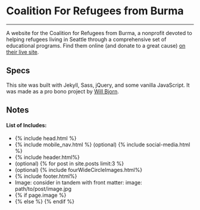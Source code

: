 # Coalition For Refugees from Burma

------

A website for the Coalition for Refugees from Burma, a nonprofit devoted to helping refugees living in Seattle through a comprehensive set of educational programs. Find them online (and donate to a great cause) [on their live site](http://www.allburmarefugees.org/).

## Specs
This site was built with Jekyll, Sass, jQuery, and some vanilla JavaScript. It was made as a pro bono project by [Will Bjorn](http://jackofalltrad.es).

## Notes
#### List of Includes:
+ {% include head.html %}
+ {% include mobile_nav.html %}
(optional) {% include social-media.html %}
+ {% include header.html%}
+ (optional) {% for post in site.posts limit:3 %}
+ (optional) {% include fourWideCircleImages.html%}
+ {% include footer.html%}
+ Image: consider in tandem with front matter:
image: path/to/post/image.jpg
+ {% if page.image %}
+ {% else %} {% endif %}
